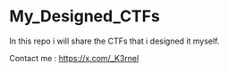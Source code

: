 # My_Designed_CTFs
In this repo i will share the CTFs that i designed it myself.


Contact me : https://x.com/_K3rnel
